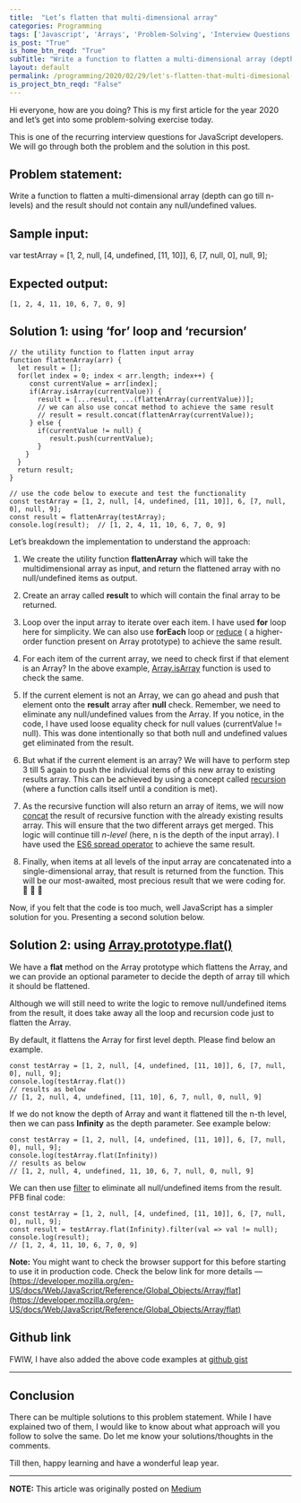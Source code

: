 ```yaml
---
title:  "Let’s flatten that multi-dimensional array"
categories: Programming
tags: ['Javascript', 'Arrays', 'Problem-Solving', 'Interview Questions']
is_post: "True"
is_home_btn_reqd: "True"
subTitle: "Write a function to flatten a multi-dimensional array (depth can go till n-levels) and the result should not contain any null/undefined values."
layout: default
permalink: /programming/2020/02/29/let's-flatten-that-multi-dimesional-array/
is_project_btn_reqd: "False"
---
```



Hi everyone, how are you doing? This is my first article for the year 2020 and let’s get into some problem-solving exercise today.

This is one of the recurring interview questions for JavaScript developers. We will go through both the problem and the solution in this post.

## Problem statement:
Write a function to flatten a multi-dimensional array (depth can go till n-levels) and the result should not contain any null/undefined values.

## Sample input:
var testArray = [1, 2, null, [4, undefined, [11, 10]], 6, [7, null, 0], null, 9];


## Expected output:
`[1, 2, 4, 11, 10, 6, 7, 0, 9]`

## Solution 1: using ‘for’ loop and ‘recursion’

```
// the utility function to flatten input array
function flattenArray(arr) {  
  let result = [];    
  for(let index = 0; index < arr.length; index++) {    
     const currentValue = arr[index]; 
     if(Array.isArray(currentValue)) {
       result = [...result, ...(flattenArray(currentValue))];
       // we can also use concat method to achieve the same result
       // result = result.concat(flattenArray(currentValue));
     } else {      
       if(currentValue != null) {        
          result.push(currentValue);      
       }
    }
  }
  return result;  
} 

// use the code below to execute and test the functionality
const testArray = [1, 2, null, [4, undefined, [11, 10]], 6, [7, null, 0], null, 9]; 
const result = flattenArray(testArray); 
console.log(result);  // [1, 2, 4, 11, 10, 6, 7, 0, 9]
```

Let’s breakdown the implementation to understand the approach:

1. We create the utility function **flattenArray** which will take the multidimensional array as input, and return the flattened array with no null/undefined items as output.

2. Create an array called **result** to which will contain the final array to be returned.

3. Loop over the input array to iterate over each item. I have used **for** loop here for simplicity. We can also use **forEach** loop or [reduce](https://developer.mozilla.org/en-US/docs/Web/JavaScript/Reference/Global_Objects/Array/reduce) ( a higher-order function present on Array prototype) to achieve the same result.

4. For each item of the current array, we need to check first if that element is an Array? In the above example, [Array.isArray](https://developer.mozilla.org/en-US/docs/Web/JavaScript/Reference/Global_Objects/Array/isArray) function is used to check the same.

5. If the current element is not an Array, we can go ahead and push that element onto the **result** array after **null** check. Remember, we need to eliminate any null/undefined values from the Array. If you notice, in the code, I have used loose equality check for null values (currentValue != null). This was done intentionally so that both null and undefined values get eliminated from the result.

6. But what if the current element is an array? We will have to perform step 3 till 5 again to push the individual items of this new array to existing results array. This can be achieved by using a concept called [recursion](https://javascript.info/recursion) (where a function calls itself until a condition is met).

7. As the recursive function will also return an array of items, we will now [concat](https://developer.mozilla.org/en-US/docs/Web/JavaScript/Reference/Global_Objects/Array/concat) the result of recursive function with the already existing results array. This will ensure that the two different arrays get merged. This logic will continue till *n-level* (here, n is the depth of the input array). I have used the [ES6 spread operator](https://developer.mozilla.org/en-US/docs/Web/JavaScript/Reference/Operators/Spread_syntax) to achieve the same result.

8. Finally, when items at all levels of the input array are concatenated into a single-dimensional array, that result is returned from the function. This will be our most-awaited, most precious result that we were coding for.
:dancer:	:dancer:	:dancer:	

Now, if you felt that the code is too much, well JavaScript has a simpler solution for you. Presenting a second solution below.

## Solution 2: using [Array.prototype.flat()](https://developer.mozilla.org/en-US/docs/Web/JavaScript/Reference/Global_Objects/Array/flat)

We have a **flat** method on the Array prototype which flattens the Array, and we can provide an optional parameter to decide the depth of array till which it should be flattened.

Although we will still need to write the logic to remove null/undefined items from the result, it does take away all the loop and recursion code just to flatten the Array.

By default, it flattens the Array for first level depth. Please find below an example.

```
const testArray = [1, 2, null, [4, undefined, [11, 10]], 6, [7, null, 0], null, 9];
console.log(testArray.flat()) 
// results as below
// [1, 2, null, 4, undefined, [11, 10], 6, 7, null, 0, null, 9]
```

If we do not know the depth of Array and want it flattened till the n-th level, then we can pass **Infinity** as the depth parameter. See example below:

```
const testArray = [1, 2, null, [4, undefined, [11, 10]], 6, [7, null, 0], null, 9];
console.log(testArray.flat(Infinity))
// results as below
// [1, 2, null, 4, undefined, 11, 10, 6, 7, null, 0, null, 9]
```

We can then use [filter](https://developer.mozilla.org/en-US/docs/Web/JavaScript/Reference/Global_Objects/Array/filter) to eliminate all null/undefined items from the result. PFB final code:

```
const testArray = [1, 2, null, [4, undefined, [11, 10]], 6, [7, null, 0], null, 9];
const result = testArray.flat(Infinity).filter(val => val != null);
console.log(result);
// [1, 2, 4, 11, 10, 6, 7, 0, 9]
```

**Note:** You might want to check the browser support for this before starting to use it in production code. Check the below link for more details — [https://developer.mozilla.org/en-US/docs/Web/JavaScript/Reference/Global_Objects/Array/flat](https://developer.mozilla.org/en-US/docs/Web/JavaScript/Reference/Global_Objects/Array/flat)




## Github link

FWIW, I have also added the above code examples at [github gist](https://gist.github.com/anuk79/58da1549aa0827ea6a74cd78c10868cd)

----------------------------

## Conclusion

There can be multiple solutions to this problem statement. While I have explained two of them, I would like to know about what approach will you follow to solve the same. Do let me know your solutions/thoughts in the comments.

Till then, happy learning and have a wonderful leap year.

________________________________



**NOTE:** This article was originally posted on [Medium](https://medium.com/@anuradha15/lets-flatten-that-multi-dimensional-array-79787a9b6d13)
